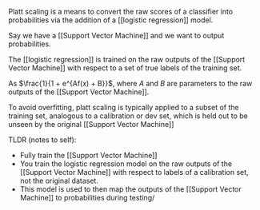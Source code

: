 Platt scaling is a means to convert the raw scores of a classifier into probabilities via the addition of a [[logistic regression]] model.

Say we have a [[Support Vector Machine]] and we want to output probabilities.

The [[logistic regression]] is trained on the raw outputs of the [[Support Vector Machine]] with respect to a set of true labels of the training set.

As $\frac{1}{1 + e^{Af(x) + B}}$, where $A$ and $B$ are parameters to the raw outputs of the [[Support Vector Machine]].

To avoid overfitting, platt scaling is typically applied to a subset of the training set, analogous to a calibration or dev set, which is held out to be unseen by the original [[Support Vector Machine]]

TLDR (notes to self):

- Fully train the [[Support Vector Machine]]
- You train the logistic regression model on the raw outputs of the [[Support Vector Machine]] with respect to labels of a calibration set, not the original dataset.
- This model is used to then map the outputs of the [[Support Vector Machine]] to probabilities during testing/